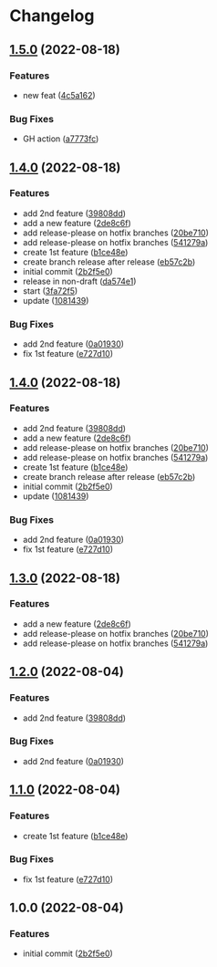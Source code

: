 # Changelog

## [1.5.0](https://github.com/sylwit/release-please-poc/compare/release-please-poc-v1.4.0...release-please-poc-v1.5.0) (2022-08-18)


### Features

* new feat ([4c5a162](https://github.com/sylwit/release-please-poc/commit/4c5a162d7926b482f5f95f82af5ecb059e8e7887))


### Bug Fixes

* GH action ([a7773fc](https://github.com/sylwit/release-please-poc/commit/a7773fcd3155f5dbd65f58a3c86ba9656d3d8cc4))

## [1.4.0](https://github.com/sylwit/release-please-poc/compare/release-please-poc-v1.3.0...release-please-poc-v1.4.0) (2022-08-18)


### Features

* add 2nd feature ([39808dd](https://github.com/sylwit/release-please-poc/commit/39808dd1c2c8fec95714ddfe6523e1c96c22f900))
* add a new feature ([2de8c6f](https://github.com/sylwit/release-please-poc/commit/2de8c6f163bdb017abe1fbcaa1624ef832074f5c))
* add release-please on hotfix branches ([20be710](https://github.com/sylwit/release-please-poc/commit/20be7103a77d0b80c89c56e9abc55634f4534056))
* add release-please on hotfix branches ([541279a](https://github.com/sylwit/release-please-poc/commit/541279aedb2e21146ec9597e2cc2d2c7055ee244))
* create 1st feature ([b1ce48e](https://github.com/sylwit/release-please-poc/commit/b1ce48e3385fe30cebc9719aad7e97147c3bb159))
* create branch release after release ([eb57c2b](https://github.com/sylwit/release-please-poc/commit/eb57c2b23ea4102a5bab8473ab23391bf5b0594b))
* initial commit ([2b2f5e0](https://github.com/sylwit/release-please-poc/commit/2b2f5e04f4895899bcf3e66687e486c68d6230b2))
* release in non-draft ([da574e1](https://github.com/sylwit/release-please-poc/commit/da574e1f25ff9cf7c28ba180cc1c15e50211d542))
* start ([3fa72f5](https://github.com/sylwit/release-please-poc/commit/3fa72f5cff6b919ba4c5f9e8a3e69c02cf630aee))
* update ([1081439](https://github.com/sylwit/release-please-poc/commit/1081439ca5d56a4fac605a8bd1c17a7702d77172))


### Bug Fixes

* add 2nd feature ([0a01930](https://github.com/sylwit/release-please-poc/commit/0a01930551622b86116f27620bc5d2d483d35dd3))
* fix 1st feature ([e727d10](https://github.com/sylwit/release-please-poc/commit/e727d10f0dfbea3f340a158de74abd6ec22536ab))

## [1.4.0](https://github.com/sylwit/release-please-poc/compare/release-please-poc-v1.3.0...release-please-poc-v1.4.0) (2022-08-18)


### Features

* add 2nd feature ([39808dd](https://github.com/sylwit/release-please-poc/commit/39808dd1c2c8fec95714ddfe6523e1c96c22f900))
* add a new feature ([2de8c6f](https://github.com/sylwit/release-please-poc/commit/2de8c6f163bdb017abe1fbcaa1624ef832074f5c))
* add release-please on hotfix branches ([20be710](https://github.com/sylwit/release-please-poc/commit/20be7103a77d0b80c89c56e9abc55634f4534056))
* add release-please on hotfix branches ([541279a](https://github.com/sylwit/release-please-poc/commit/541279aedb2e21146ec9597e2cc2d2c7055ee244))
* create 1st feature ([b1ce48e](https://github.com/sylwit/release-please-poc/commit/b1ce48e3385fe30cebc9719aad7e97147c3bb159))
* create branch release after release ([eb57c2b](https://github.com/sylwit/release-please-poc/commit/eb57c2b23ea4102a5bab8473ab23391bf5b0594b))
* initial commit ([2b2f5e0](https://github.com/sylwit/release-please-poc/commit/2b2f5e04f4895899bcf3e66687e486c68d6230b2))
* update ([1081439](https://github.com/sylwit/release-please-poc/commit/1081439ca5d56a4fac605a8bd1c17a7702d77172))


### Bug Fixes

* add 2nd feature ([0a01930](https://github.com/sylwit/release-please-poc/commit/0a01930551622b86116f27620bc5d2d483d35dd3))
* fix 1st feature ([e727d10](https://github.com/sylwit/release-please-poc/commit/e727d10f0dfbea3f340a158de74abd6ec22536ab))

## [1.3.0](https://github.com/sylwit/release-please-poc/compare/release-please-poc-v1.2.0...release-please-poc-v1.3.0) (2022-08-18)


### Features

* add a new feature ([2de8c6f](https://github.com/sylwit/release-please-poc/commit/2de8c6f163bdb017abe1fbcaa1624ef832074f5c))
* add release-please on hotfix branches ([20be710](https://github.com/sylwit/release-please-poc/commit/20be7103a77d0b80c89c56e9abc55634f4534056))
* add release-please on hotfix branches ([541279a](https://github.com/sylwit/release-please-poc/commit/541279aedb2e21146ec9597e2cc2d2c7055ee244))

## [1.2.0](https://github.com/sylwit/release-please-poc/compare/release-please-poc-v1.1.0...release-please-poc-v1.2.0) (2022-08-04)


### Features

* add 2nd feature ([39808dd](https://github.com/sylwit/release-please-poc/commit/39808dd1c2c8fec95714ddfe6523e1c96c22f900))


### Bug Fixes

* add 2nd feature ([0a01930](https://github.com/sylwit/release-please-poc/commit/0a01930551622b86116f27620bc5d2d483d35dd3))

## [1.1.0](https://github.com/sylwit/release-please-poc/compare/release-please-poc-v1.0.0...release-please-poc-v1.1.0) (2022-08-04)


### Features

* create 1st feature ([b1ce48e](https://github.com/sylwit/release-please-poc/commit/b1ce48e3385fe30cebc9719aad7e97147c3bb159))


### Bug Fixes

* fix 1st feature ([e727d10](https://github.com/sylwit/release-please-poc/commit/e727d10f0dfbea3f340a158de74abd6ec22536ab))

## 1.0.0 (2022-08-04)


### Features

* initial commit ([2b2f5e0](https://github.com/sylwit/release-please-poc/commit/2b2f5e04f4895899bcf3e66687e486c68d6230b2))
